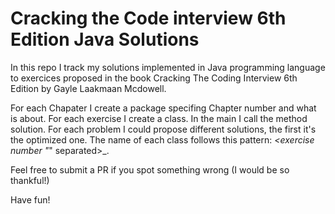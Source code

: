 # Cracking the Code interview 6th Edition Java Solutions
In this repo I track my solutions implemented in Java programming language to exercices proposed in the book Cracking The Coding Interview 6th Edition by Gayle Laakmaan Mcdowell.

For each Chapater I create a package specifing Chapter number and what is about. For each exercise I create a class. In the main I call the method solution. For each problem I could propose different solutions, the first it's the optimized one. 
The name of each class follows this pattern: <letter>_<exercise number "_" separated>_<pascal case exercise name>.

Feel free to submit a PR if you spot something wrong (I would be so thankful!)

Have fun!
